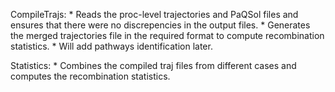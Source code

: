 CompileTrajs:
	* Reads the proc-level trajectories and PaQSol files and ensures that there were no discrepencies in the output files.
	* Generates the merged trajectories file in the required format to compute recombination statistics.
	* Will add pathways identification later.

Statistics:
	* Combines the compiled traj files from different cases and computes the recombination statistics.